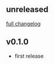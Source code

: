 ## unreleased
[full changelog](http://github.com/sue445/rubicure/compare/v0.1.0...master)

## v0.1.0
* first release
